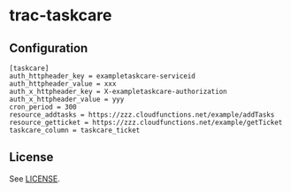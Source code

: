 # trac-taskcare

## Configuration

    [taskcare]
    auth_httpheader_key = exampletaskcare-serviceid
    auth_httpheader_value = xxx
    auth_x_httpheader_key = X-exampletaskcare-authorization
    auth_x_httpheader_value = yyy
    cron_period = 300
    resource_addtasks = https://zzz.cloudfunctions.net/example/addTasks
    resource_getticket = https://zzz.cloudfunctions.net/example/getTicket
    taskcare_column = taskcare_ticket

## License

See [LICENSE](LICENSE).

